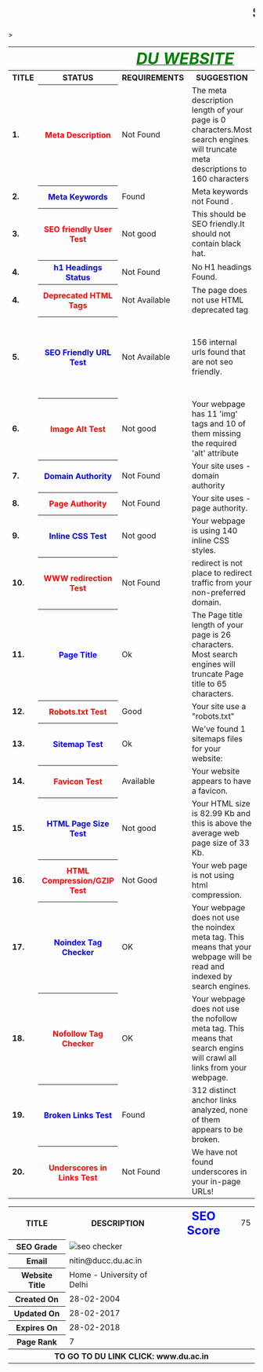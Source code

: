 <html>
<head><b><h1><marquee>SEO REPORT</marquee></h1></b></head>
<table>
<tr>
<th colspan="6"><b><u><i><font color="green" size="6">DU WEBSITE</font></i></u></b></th>
</tr>
<tr>
<th><b>TITLE</b></th><th><b>STATUS</b></th>><th><b>REQUIREMENTS</b></th><th><b>SUGGESTION</b></th>
</tr>
<tr>
<td><b>1.</b></td>
<th><font color="red" size="3">Meta Description</font></th>
<td>Not Found</td>
<td> The meta description length of your page is 0 characters.Most search engines will truncate meta descriptions to 160 characters</td>
<td>DU's International Offices Welcome Foreign Students and Partner Universities · Gazette Notification of July 2016 regarding MOU with Foreign Institutions.
</td>
</tr>
<tr>
<td><b>2.</b></td>
<th><font color="blue" size="3">Meta Keywords</font></th>
<td>Found</td>
<td>Meta keywords not Found .</td>
<td> Google Does not accept meta keywords any more.</td>
</tr>
<tr>
<td><b>3.</b></td>
<th><font color="red" size="3">SEO friendly User Test</font></th>
<td>Not good</td>
<td>This should be SEO friendly.It should not contain black hat.</td>
<td>An SEO friendly url must contain only lower alphabets, numbers, slashes(/), dash(-).</td>
</tr>
<tr>
<td><b>4.</b></td>
<th><font color="blue" size="3">h1 Headings Status</font></th>
<td>Not Found</td>
<td>No H1 headings Found.</td>
<td>This page should contain h1,h2 heading.</td>
</tr>
<tr>
<td><b>4.</b></td>
<th><font color="red" size="3">Deprecated HTML Tags</font></th>
<td>Not Available</td>
<td>The page does not use HTML deprecated tag</td>
</tr>
<tr>
<td><b>5.</b></td>
<th><font color="blue" size="3">SEO Friendly URL Test</font></th>
<td>Not Available</td>
<td>156 internal urls found that are not seo friendly. </td>
<td>An SEO friendly url must caontain only lower alphabets, numbers, slashes(/), dash(-). Underscores, upercase Alphabets and specialchars (e-g: & ? %) are nto seo friendly.</td>
</tr>
<tr>
<td><b>6.</b></td>
<th><font color="red" size="3">Image Alt Test</font></th>
<td>Not good</td>
<td>Your webpage has 11 'img' tags and 10 of them missing the required 'alt' attribute</td>
</tr>
<tr>
<td><b>7.</b></td>
<th><font color="blue" size="3">Domain Authority</font></th>
<td>Not Found</td>
<td>Your site uses - domain authority</td>
<td>Domain Authority should be more than 20.</td>
</tr>
<tr>
<td><b>8.</b></td>
<th><font color="red" size="3">Page Authority</font></th>
<td>Not Found</td>
<td>Your site uses - page authority.</td>
<td>Page Authority should be more than 20</td>
</tr>
<tr>
<td><b>9.</b></td>
<th><font color="blue" size="3">Inline CSS Test</font></th>
<td>Not good</td>
<td>Your webpage is using 140 inline CSS styles.</td>
<td>Your webpage should have more than 300 inline CSS styles.</td>
</tr>
<tr>
<td><b>10.</b></td>
<th><font color="red" size="3">WWW redirection Test</font></th>
<td>Not Found</td>
<td>redirect is not place to redirect traffic from your non-preferred domain. </td>
<td>Your website does not directs www.du.ac.in and du.ac.in to the same URL.</td>
</tr>
<tr>
<td><b>11.</b></td>
<th><font color="blue" size="3">Page Title</font></th>
<td>Ok</td>
<td>The Page title length of your page is 26 characters. Most search engines will truncate Page title to 65 characters.</td>
<td>Home - University of Delhi</td>
</tr>
<tr>
<td><b>12.</b></td>
<th><font color="red" size="3">Robots.txt Test</font></th>
<td>Good</td>
<td>Your site use a "robots.txt"</td>
<td> http://du.ac.in/robots.txt</td>
</tr>
<tr>
<td><b>13.</b></td>
<th><font color="blue" size="3">Sitemap Test</font></th>
<td>Ok</td>
<td>We've found 1 sitemaps files for your website:</td>
<td>http://du.ac.in/sitemap.xml</td>
</tr>
<tr>
<td><b>14.</b></td>
<th><font color="red" size="3">Favicon Test</font></th>
<td>Available</td>
<td>Your website appears to have a favicon.</td>
<td><img src="http://www.getmyuni.com/assets/images/main/exam/du-llb-entrance-exam-du-llb.jpg"></td>
</tr>
<tr>
<td><b>15.</b></td>
<th><font color="blue" size="3">HTML Page Size Test	</font></th>
<td>Not good</td>
<td> Your HTML size is 82.99 Kb and this is above the average web page size of 33 Kb. </td>
<td>This leads to a slower page loading time than average</td>
</tr>
<tr>
<td><b>16.</b></td>
<th><font color="red" size="3">HTML Compression/GZIP Test</font></th>
<td>Not Good</td>
<td> Your web page is not using html compression.</td>
<td> it is recommended to use html compression e-g: gzip compression</td>
</tr>
<tr>
<td><b>17.</b></td>
<th><font color="blue" size="3">Noindex Tag Checker</font></th>
<td>OK</td>
<td>Your webpage does not use the noindex meta tag. This means that your webpage will be read and indexed by search engines.</td>
</tr>
<tr>
<td><b>18.</b></td>
<th><font color="red" size="3">Nofollow Tag Checker</font></th>
<td>OK</td>
<td>Your webpage does not use the nofollow meta tag. This means that search engins will crawl all links from your webpage.</td>
</tr>
<tr>
<td><b>19.</b></td>
<th><font color="blue" size="3">Broken Links Test</font></th>
<td>Found</td>
<td> 312 distinct anchor links analyzed, none of them appears to be broken.</td>
</tr>
<tr>
<td><b>20.</b></td>
<th><font color="red" size="3">Underscores in Links Test</font></th>
<td>Not Found</td>
<td>We have not found underscores in your in-page URLs!</td>
</tr>
</table>

<table>
<tr>
<th><b>TITLE</b></th><th><b>DESCRIPTION</b></th>
<th><font color="blue" size="5">SEO Score</font></th>
<td>75</td>
</tr>
<tr>
<th><b>SEO Grade</b></th>
<td><img src="http://smallseotools.com/imgs/badge-golden-xs.png" alt="seo checker"></td>
</tr>
<tr>
<th><b>Email</b></th>
<td>nitin@ducc.du.ac.in</td>
</tr>
<tr>
<th><b>Website Title</b></th>
<td>Home - University of Delhi</td>
</tr>
<tr>
<th><b>Created On</b></th>
<td>28-02-2004</td>
</tr><tr>
<th><b>Updated On</b></th>
<td>28-02-2017</td>
</tr>
<tr>
<th><b>Expires On</b></th>
<td>28-02-2018</td>
</tr>
<tr>
<th><b>Page Rank</b></th>
<td>7</td>
</tr>
<th colspan="6">TO GO TO DU LINK CLICK: www.du.ac.in </th>
</table>
</html>
